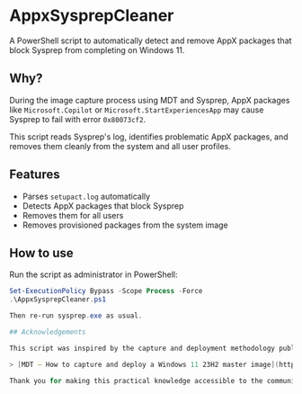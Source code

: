 # AppxSysprepCleaner

A PowerShell script to automatically detect and remove AppX packages that block Sysprep from completing on Windows 11.

## Why?

During the image capture process using MDT and Sysprep, AppX packages like `Microsoft.Copilot` or `Microsoft.StartExperiencesApp` may cause Sysprep to fail with error `0x80073cf2`.

This script reads Sysprep's log, identifies problematic AppX packages, and removes them cleanly from the system and all user profiles.

## Features

- Parses `setupact.log` automatically
- Detects AppX packages that block Sysprep
- Removes them for all users
- Removes provisioned packages from the system image

## How to use

Run the script as administrator in PowerShell:

```powershell
Set-ExecutionPolicy Bypass -Scope Process -Force
.\AppxSysprepCleaner.ps1

Then re-run sysprep.exe as usual.

## Acknowledgements

This script was inspired by the capture and deployment methodology published by Florian Burnel on IT-Connect:

> [MDT – How to capture and deploy a Windows 11 23H2 master image](https://www.it-connect.fr/mdt-comment-capturer-et-deployer-une-image-master-windows-11/)

Thank you for making this practical knowledge accessible to the community.

